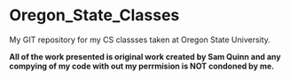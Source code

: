 Oregon_State_Classes
====================

My GIT repository for my CS classses taken at Oregon State University.

**All of the work presented is original work created by Sam Quinn and any compying of my code with out my perrmision is NOT condoned by me.**
